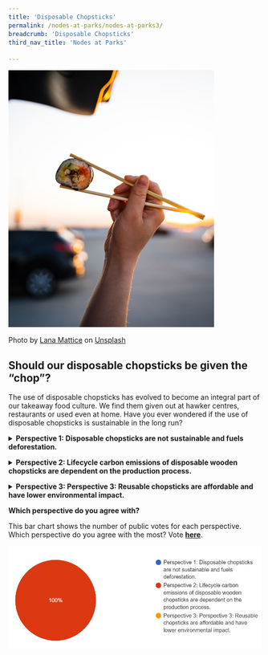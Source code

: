 ```yaml
---
title: 'Disposable Chopsticks'
permalink: /nodes-at-parks/nodes-at-parks3/
breadcrumb: 'Disposable Chopsticks'
third_nav_title: 'Nodes at Parks'

---
```


<img src="../images/nodes-at-parks-07-min.jpg" style="zoom:50%;" />

Photo by [Lana Mattice](https://unsplash.com/es/@lanamattice?utm_source=unsplash&utm_medium=referral&utm_content=creditCopyText) on [Unsplash](https://unsplash.com/s/photos/chopsticks?utm_source=unsplash&utm_medium=referral&utm_content=creditCopyText)



## **Should our disposable chopsticks be given the “chop”?**

The use of disposable chopsticks has evolved to become an integral part of our takeaway food culture. We find them given out at hawker centres, restaurants or used even at home. Have you ever wondered if the use of disposable chopsticks is sustainable in the long run? 

<details><summary><b>Perspective 1: Disposable chopsticks are not sustainable and fuels deforestation.</b></summary>
    <p>Demand for disposable chopsticks in food delivery is responsible for an annual production of 57-80 billion pairs of disposable chopsticks in China alone. This contributes to the deforestation problem in China, where only an estimated 3.34 % of forests remain intact.</p>
    <p>Efforts to wash or recycle disposable wood chopsticks face operational and logistic challenges for companies.</p>
<p><a href="https://thediplomat.com/2019/05/cutting-chopsticks-from-chinas-food-delivery-waste/">https://thediplomat.com/2019/05/cutting-chopsticks-from-chinas-food-delivery-waste/</a>
    </p>
<p>
    <a href="https://www.prunderground.com/why-disposable-chopsticks-are-difficult-to-recycle-source-bestchopsticks-com/00161795/ ">https://www.prunderground.com/why-disposable-chopsticks-are-difficult-to-recycle-source-bestchopsticks-com/00161795/</a>
</p>
</details>
<p></p>


<details><summary><b>Perspective 2: Lifecycle carbon emissions of disposable wooden chopsticks are dependent on the production process.</b></summary>
    <p>The carbon emissions from the production of disposable wooden chopsticks are dependant on the manufacturing process as well, such as transport emissions and source of lumber. </p>
    <p>In 2021, Japan’s use and import of disposable chopsticks reduced to just over half of the peak usage in mid-2000s. The factors that attribute to the decline include using reusable chopsticks, increased concerns about damaging the environment and the pandemic restrictions in dining out.</p>
<p><a href="https://www.asahi.com/ajw/articles/14549212 ">https://www.asahi.com/ajw/articles/14549212 </a>
    </p>
<p>
    <a href="https://sustainenvironres.biomedcentral.com/articles/10.1186/s42834-021-00101-y">https://sustainenvironres.biomedcentral.com/articles/10.1186/s42834-021-00101-y</a>
</p>
</details>
<p></p>


<details><summary><b>Perspective 3: Perspective 3: Reusable chopsticks are affordable and have lower environmental impact.</b></summary>
    <p>Metal or bamboo chopsticks can be an affordable and sustainable alternative to disposable chopsticks.</p>
    <p>The ubiquitous Korean flat metal chopsticks can be made from cheaper materials such as stainless steel making it accessible for many. Its design requires fewer steps and raw materials than traditional rounded design. Additionally, it is much easier to clean than wooden or plastic chopsticks, making it easy to reuse.</p>
<p><a href="https://chopsticksaroundtheworld.com/why-are-korean-chopsticks-metal/">https://chopsticksaroundtheworld.com/why-are-korean-chopsticks-metal/ </a>
    </p>
<p>
    <a href="https://www.ecoandbeyond.co/articles/is-bamboo-sustainable/ ">https://www.ecoandbeyond.co/articles/is-bamboo-sustainable/ </a>
</p>
</details>


**Which perspective do you agree with?**

This bar chart shows the number of public votes for each perspective. Which perspective do you agree with the most? Vote **[here](https://forms.gle/EJJZ6C6UUjjeCbDc7)**.

![](../images/nodes-at-parks-poll2.JPG)